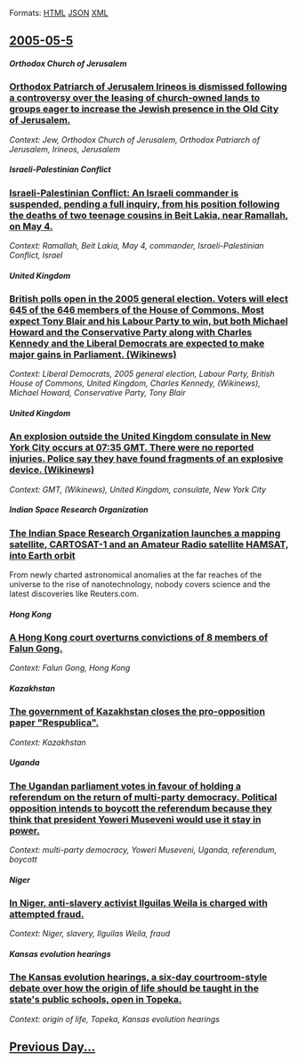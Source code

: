 
Formats: [HTML](2005/05/5/index.html)  [JSON](2005/05/5/index.json)  [XML](2005/05/5/index.xml)  

## [2005-05-5](/news/2005/05/5/index.md)

##### Orthodox Church of Jerusalem
### [ Orthodox Patriarch of Jerusalem Irineos is dismissed following a controversy over the leasing of church-owned lands to groups eager to increase the Jewish presence in the Old City of Jerusalem. ](/news/2005/05/5/orthodox-patriarch-of-jerusalem-irineos-is-dismissed-following-a-controversy-over-the-leasing-of-church-owned-lands-to-groups-eager-to-incr.md)
_Context: Jew, Orthodox Church of Jerusalem, Orthodox Patriarch of Jerusalem, Irineos, Jerusalem_

##### Israeli-Palestinian Conflict
### [ Israeli-Palestinian Conflict: An Israeli commander is suspended, pending a full inquiry, from his position following the deaths of two teenage cousins in Beit Lakia, near Ramallah, on May 4. ](/news/2005/05/5/israeli-palestinian-conflict-an-israeli-commander-is-suspended-pending-a-full-inquiry-from-his-position-following-the-deaths-of-two-teen.md)
_Context: Ramallah, Beit Lakia, May 4, commander, Israeli-Palestinian Conflict, Israel_

##### United Kingdom
### [ British polls open in the 2005 general election. Voters will elect 645 of the 646 members of the House of Commons. Most expect Tony Blair and his Labour Party to win, but both Michael Howard and the Conservative Party along with Charles Kennedy and the Liberal Democrats are expected to make major gains in Parliament. (Wikinews) ](/news/2005/05/5/british-polls-open-in-the-2005-general-election-voters-will-elect-645-of-the-646-members-of-the-house-of-commons-most-expect-tony-blair-a.md)
_Context: Liberal Democrats, 2005 general election, Labour Party, British House of Commons, United Kingdom, Charles Kennedy, (Wikinews), Michael Howard, Conservative Party, Tony Blair_

##### United Kingdom
### [ An explosion outside the United Kingdom consulate in New York City occurs at 07:35 GMT. There were no reported injuries. Police say they have found fragments of an explosive device. (Wikinews) ](/news/2005/05/5/an-explosion-outside-the-united-kingdom-consulate-in-new-york-city-occurs-at-07-35-gmt-there-were-no-reported-injuries-police-say-they-ha.md)
_Context: GMT, (Wikinews), United Kingdom, consulate, New York City_

##### Indian Space Research Organization
### [ The Indian Space Research Organization launches a mapping satellite, CARTOSAT-1 and an Amateur Radio satellite HAMSAT, into Earth orbit ](/news/2005/05/5/the-indian-space-research-organization-launches-a-mapping-satellite-cartosat-1-and-an-amateur-radio-satellite-hamsat-into-earth-orbit.md)
From newly charted astronomical anomalies at the far reaches of the universe to the rise of nanotechnology, nobody covers science and the latest discoveries like Reuters.com.

##### Hong Kong
### [ A Hong Kong court overturns convictions of 8 members of Falun Gong. ](/news/2005/05/5/a-hong-kong-court-overturns-convictions-of-8-members-of-falun-gong.md)
_Context: Falun Gong, Hong Kong_

##### Kazakhstan
### [ The government of Kazakhstan closes the pro-opposition paper "Respublica". ](/news/2005/05/5/the-government-of-kazakhstan-closes-the-pro-opposition-paper-respublica.md)
_Context: Kazakhstan_

##### Uganda
### [ The Ugandan parliament votes in favour of holding a referendum on the return of multi-party democracy. Political opposition intends to boycott the referendum because they think that president Yoweri Museveni would use it stay in power. ](/news/2005/05/5/the-ugandan-parliament-votes-in-favour-of-holding-a-referendum-on-the-return-of-multi-party-democracy-political-opposition-intends-to-boyc.md)
_Context: multi-party democracy, Yoweri Museveni, Uganda, referendum, boycott_

##### Niger
### [ In Niger, anti-slavery activist Ilguilas Weila is charged with attempted fraud. ](/news/2005/05/5/in-niger-anti-slavery-activist-ilguilas-weila-is-charged-with-attempted-fraud.md)
_Context: Niger, slavery, Ilguilas Weila, fraud_

##### Kansas evolution hearings
### [ The Kansas evolution hearings, a six-day courtroom-style debate over how the origin of life should be taught in the state's public schools, open in Topeka. ](/news/2005/05/5/the-kansas-evolution-hearings-a-six-day-courtroom-style-debate-over-how-the-origin-of-life-should-be-taught-in-the-state-s-public-schools.md)
_Context: origin of life, Topeka, Kansas evolution hearings_

## [Previous Day...](/news/2005/05/4/index.md)

